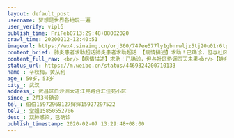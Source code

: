 ```yaml
---
layout: default_post
username: 梦想是世界各地玩一遍
user_verify: vipl6
publish_time: FriFeb0713:29:48+08002020
crawl_time: 20200212-12:40:51
imageurl: https://wx4.sinaimg.cn/orj360/747ee577ly1gbnrwljz5tj20u01r6tpy.jpg,https://wx3.sinaimg.cn/orj360/747ee577ly1gbnrwm9jwhj20u01r6wsi.jpg
content_brief: 肺炎患者求助超话肺炎患者求助超话 【病情描述】求助！已确诊，但与社区协调四天未果【姓名】辛秋梅，黄从利【年龄】50岁，53岁【所在城市】武汉【所在小区、社区】武昌区白沙洲大道江民路                       合汇佳苑小区【患病时间】2月3号确诊【联系方式】伯伯15972968127 婶 ...全文
content_full_raw: <br/>【病情描述】求助！已确诊，但与社区协调四天未果<br/>【姓名】辛秋梅，黄从利<br/>【年龄】50岁，53岁<br/>【所在城市】武汉<br/>【所在小区、社区】武昌区白沙洲大道江民路合汇佳苑小区<br/>【患病时间】2月3号确诊<br/>【联系方式】伯伯<br/>15972968127<br/>婶婶15927297522<br/>【其他紧急联系人】堂姐15850552706<br/>【病情描述】双肺感染，已确诊
status_url: https://m.weibo.cn/status/4469324200710133
name_: 辛秋梅，黄从利
age_: 50岁，53岁
city_: 武汉
address_: 武昌区白沙洲大道江民路合汇佳苑小区
since_: 2月3号确诊
tel_: 伯伯15972968127婶婶15927297522
tel2_: 堂姐15850552706
desc_: 双肺感染，已确诊
publish_timestamp: 2020-02-07 13:29:48+08:00
---
```

